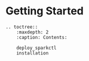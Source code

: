 # Getting Started

```{eval-rst}
.. toctree::
    :maxdepth: 2
    :caption: Contents:

    deploy_sparkctl
    installation
```
